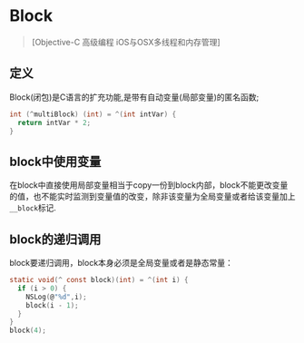 # Block

> [Objective-C 高级编程 iOS与OSX多线程和内存管理]

## 定义

Block(闭包)是C语言的扩充功能,是带有自动变量(局部变量)的匿名函数;

```c
int (^multiBlock) (int) = ^(int intVar) {
  return intVar * 2;
}
```

## block中使用变量

在block中直接使用局部变量相当于copy一份到block内部，block不能更改变量的值，也不能实时监测到变量值的改变，除非该变量为全局变量或者给该变量加上`__block`标记.

## block的递归调用

block要递归调用，block本身必须是全局变量或者是静态常量：

```c
static void(^ const block)(int) = ^(int i) {
  if (i > 0) {
    NSLog(@"%d",i);
    block(i - 1);
  }
}
block(4);
```
